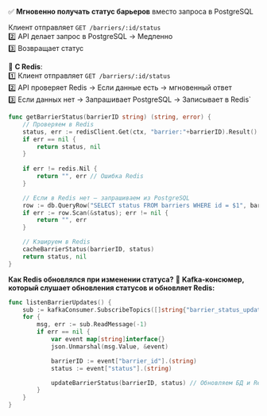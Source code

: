 

✅ **Мгновенно получать статус барьеров** вместо запроса в PostgreSQL

Клиент отправляет `GET /barriers/:id/status`  
2️⃣ API делает запрос в PostgreSQL → Медленно  
3️⃣ Возвращает статус

📌 **С Redis**:  
1️⃣ Клиент отправляет `GET /barriers/:id/status`  
2️⃣ API проверяет Redis → Если данные есть → мгновенный ответ  
3️⃣ Если данных нет → Запрашивает PostgreSQL → Записывает в Redis`
```go
func getBarrierStatus(barrierID string) (string, error) {
    // Проверяем в Redis
    status, err := redisClient.Get(ctx, "barrier:"+barrierID).Result()
    if err == nil {
        return status, nil
    }
    
    if err != redis.Nil {
        return "", err // Ошибка Redis
    }

    // Если в Redis нет – запрашиваем из PostgreSQL
    row := db.QueryRow("SELECT status FROM barriers WHERE id = $1", barrierID)
    if err := row.Scan(&status); err != nil {
        return "", err
    }

    // Кэшируем в Redis
    cacheBarrierStatus(barrierID, status)
    return status, nil
}
```


**Как Redis обновлялся при изменении статуса?**
📌 **Kafka-консюмер, который слушает обновления статусов и обновляет Redis:**
```go
func listenBarrierUpdates() {
    sub := kafkaConsumer.SubscribeTopics([]string{"barrier_status_updates"}, nil)
    for {
        msg, err := sub.ReadMessage(-1)
        if err == nil {
            var event map[string]interface{}
            json.Unmarshal(msg.Value, &event)

            barrierID := event["barrier_id"].(string)
            status := event["status"].(string)

            updateBarrierStatus(barrierID, status) // Обновляем БД и Redis
        }
    }
}
```
